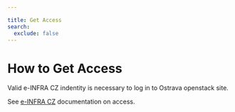 ```yaml
---

title: Get Access
search:
  exclude: false
---
```


# How to Get Access

Valid e-INFRA CZ indentity is necessary to log in to Ostrava openstack site.

See [e-INFRA CZ](https://docs.e-infra.cz/account/access/) documentation on access.
